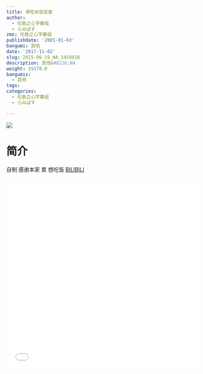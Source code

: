 ```yaml
---
title: 来吃米饭定食
author:
  - 伦敦之心字幕组
  - らみぱす
zmz: 伦敦之心字幕组
publishdate: '2001-01-03'
bangumi: 其他
date: '2017-11-02'
slug: 2015-06-19_NA_2454918
description: 其他&#8226;NA
weight: 29378.0
bangumis:
  - 其他
tags:
categories:
  - 伦敦之心字幕组
  - らみぱす

---
```

![](https://i.imgur.com/pLuHTad.png)
# 简介  
自制 感谢本家   累  想吃饭
  [BILIBILI](https://www.bilibili.com/video/av2454918/)

<div class="vcontainer">  <iframe class='video' src="//www.bilibili.com/html/html5player.html?cid=3844089&aid=2454918" width="100%" height="500" frameborder="0" allowfullscreen="allowfullscreen"></iframe></div>
